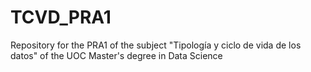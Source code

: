 # TCVD_PRA1
Repository for the PRA1 of the subject "Tipología y ciclo de vida de los datos" of the UOC Master's degree in Data Science
